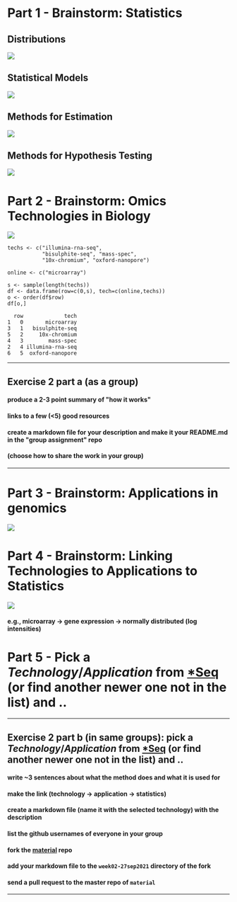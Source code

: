 
# Part 1 - Brainstorm: Statistics

## Distributions
![](distributions.jpg)

## Statistical Models
![](statistical_models.jpg)

## Methods for Estimation
![](estimation_methods.jpg)

## Methods for Hypothesis Testing
![](hypothesis_testing.jpg)

# Part 2 - Brainstorm: Omics Technologies in Biology
![](technologies.jpg)

```{r}
techs <- c("illumina-rna-seq",
           "bisulphite-seq", "mass-spec", 
           "10x-chromium", "oxford-nanopore")

online <- c("microarray")

s <- sample(length(techs))
df <- data.frame(row=c(0,s), tech=c(online,techs))
o <- order(df$row)
df[o,]
```


```{r}
  row             tech
1   0       microarray
3   1   bisulphite-seq
5   2     10x-chromium
4   3        mass-spec
2   4 illumina-rna-seq
6   5  oxford-nanopore
```

___
## Exercise 2 part a (as a group)
#### produce a 2-3 point summary of "how it works"
#### links to a few (<5) good resources
#### create a markdown file for your description and make it your README.md in the "group assignment" repo
#### (choose how to share the work in your group)
___

# Part 3 - Brainstorm: Applications in genomics 
![](applications.jpg)

# Part 4 - Brainstorm: Linking Technologies to Applications to Statistics
![](link.jpg)

#### e.g., microarray -> gene expression -> normally distributed (log intensities)

# Part 5 - Pick a *Technology*/*Application* from [*Seq](https://liorpachter.wordpress.com/seq/) (or find another newer one not in the list) and ..

___
## Exercise 2 part b (in same groups): pick a *Technology*/*Application* from [*Seq](https://liorpachter.wordpress.com/seq/) (or find another newer one not in the list) and ..
#### write ~3 sentences about what the method does and what it is used for
#### make the link (technology -> application -> statistics)
#### create a markdown file (name it with the selected technology) with the description
#### list the github usernames of everyone in your group
#### fork the [material](https://github.com/sta426hs2021/material) repo
#### add your markdown file to the `week02-27sep2021` directory of the fork
#### send a pull request to the master repo of `material`
___


